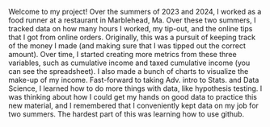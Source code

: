 Welcome to my project! Over the summers of 2023 and 2024, I worked as a food runner at a restaurant in Marblehead, Ma. Over these two summers, I tracked data on how many hours I worked, my tip-out, and the online tips that I got from online orders. Originally, this was a pursuit of keeping track of the money I made (and making sure that I was tipped out the correct amount). Over time, I started creating more metrics from these three variables, such as cumulative income and taxed cumulative income (you can see the spreadsheet). I also made a bunch of charts to visualize the make-up of my income. Fast-forward to taking Adv. intro to Stats. and Data Science, I learned how to do more things with data, like hypothesis testing. I was thinking about how I could get my hands on good data to practice this new material, and I remembered that I conveniently kept data on my job for two summers. The hardest part of this was learning how to use github.
